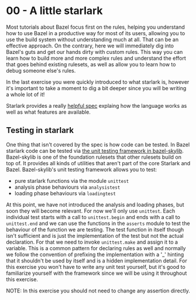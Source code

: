 # 00 - A little starlark

Most tutorials about Bazel focus first on the rules, helping you understand how to use Bazel in a productive way for most of its users, allowing you to use the build system without understanding much at all. That can be an effective approach. On the contrary, here we will immediately dig into Bazel's guts and get our hands dirty with custom rules. This way you can learn how to build more and more complex rules and understand the effort that goes behind existing rulesets, as well as allow you to learn how to debug someone else's rules.

In the last exercise you were quickly introduced to what starlark is, however it's important to take a moment to dig a bit deeper since you will be writing a whole lot of it!

Starlark provides a really [helpful spec](https://github.com/bazelbuild/starlark/blob/master/spec.md) explaing how the language works as well as what features are available.

## Testing in starlark

One thing that isn't covered by the spec is how code can be tested. In Bazel starlark code can be tested via [the unit testing framework in bazel-skylib](https://github.com/bazelbuild/bazel-skylib/blob/main/docs/unittest_doc.md). Bazel-skylib is one of the foundation rulesets that other rulesets build on top of. It provides all kinds of utilities that aren't part of the core Starlark and Bazel. Bazel-skylib's unit testing framework allows you to test:
- pure starlark functions via the module `unittest`
- analysis phase behaviours via `analysistest`
- loading phase behaviours via `loadingtest`

At this point, we have not introduced the analysis and loading phases, but soon they will become relevant. For now we'll only use `unittest`. Each individual test starts with a call to `unittest.begin` and ends with a call to `unittest.end` and we can use the functions in the `asserts` module to test the behaviour of the function we are testing. The test function in itself though isn't sufficient and is just the implementation of the test but not the actual declaration. For that we need to invoke `unittest.make` and assign it to a variable. This is a common pattern for declaring rules as well and normally we follow the convention of prefixing the implementation with a '_' hinting that it shouldn't be used by itself and is a hidden implementation detail. For this exercise you won't have to write any unit test yourself, but it's good to familiarize yourself with the framework since we will be using it throughout this exercise.

NOTE: In this exercise you should not need to change any assertion directly.